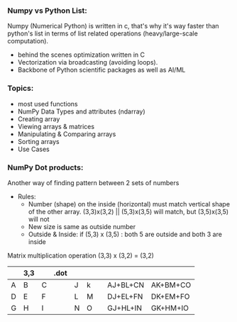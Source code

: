 ### Numpy vs Python List:
Numpy (Numerical Python) is written in c, that's why it's way faster than python's list in terms of list related operations (heavy/large-scale computation). 
- behind the scenes optimization written in C
- Vectorization via broadcasting (avoiding loops).
- Backbone of Python scientific packages as well as AI/ML

### Topics:
- most used functions
- NumPy Data Types and attributes (ndarray)
- Creating array
- Viewing arrays & matrices
- Manipulating & Comparing arrays
- Sorting arrays
- Use Cases

### NumPy Dot products:
Another way of finding pattern between 2 sets of numbers

- Rules:
    - Number (shape) on the inside (horizontal) must match vertical shape of the other array. (3,3)x(3,2) || (5,3)x(3,5) will match, but (3,5)x(3,5) will not
    - New size is same as outside number
    - Outside & Inside: if (5,3) x (3,5) : both 5 are outside and both 3 are inside

Matrix multiplication operation (3,3) x (3,2) = (3,2)

|   |3,3|   |  .dot |   |   |        |          |          |
|---|---|---|-------|---|---|--------|----------|----------|
| A | B | C |       | J | k |        | AJ+BL+CN | AK+BM+CO |
| D | E | F |       | L | M |        | DJ+EL+FN | DK+EM+FO |
| G | H | I |       | N | O |        | GJ+HL+IN | GK+HM+IO |